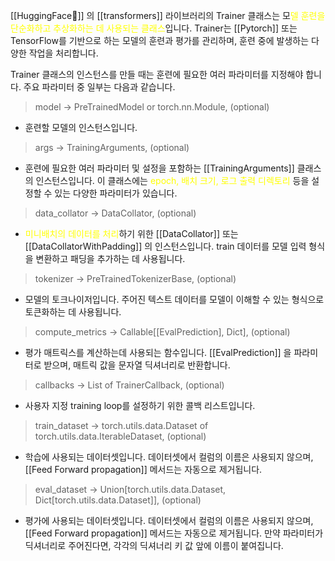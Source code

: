 [[HuggingFace🤗]] 의 [[transformers]] 라이브러리의 Trainer 클래스는 모<font color="#ffff00">델 훈련을 단순화하고 추상화하는 데 사용되는 클래스</font>입니다. Trainer는 [[Pytorch]] 또는 TensorFlow를 기반으로 하는 모델의 훈련과 평가를 관리하며, 훈련 중에 발생하는 다양한 작업을 처리합니다.

Trainer 클래스의 인스턴스를 만들 때는 훈련에 필요한 여러 파라미터를 지정해야 합니다. 주요 파라미터 중 일부는 다음과 같습니다.

> model -> PreTrainedModel or torch.nn.Module, (optional)
- 훈련할 모델의 인스턴스입니다.

> args -> TrainingArguments, (optional)
- 훈련에 필요한 여러 파라미터 및 설정을 포함하는 [[TrainingArguments]] 클래스의 인스턴스입니다. 이 클래스에는 <font color="#ffff00">epoch, 배치 크기, 로그 출력 디렉토리</font> 등을 설정할 수 있는 다양한 파라미터가 있습니다. 

> data_collator -> DataCollator, (optional)
- <font color="#ffff00">미</font><font color="#ffff00">니배치의 데이터를 처리</font>하기 위한 [[DataCollator]] 또는 [[DataCollatorWithPadding]] 의 인스턴스입니다. train 데이터를 모델 입력 형식을 변환하고 패딩을 추가하는 데 사용됩니다.

> tokenizer -> PreTrainedTokenizerBase, (optional)
- 모델의 토크나이저입니다. 주어진 텍스트 데이터를 모델이 이해할 수 있는 형식으로 토큰화하는 데 사용됩니다.

> compute_metrics -> Callable[[EvalPrediction], Dict], (optional)
- 평가 매트릭스를 계산하는데 사용되는 함수입니다. [[EvalPrediction]] 을 파라미터로 받으며, 매트릭 값을 문자열 딕셔너리로 반환합니다.

> callbacks -> List of TrainerCallback, (optional)
- 사용자 지정 training loop를 설정하기 위한 콜백 리스트입니다. 

> train_dataset -> torch.utils.data.Dataset of torch.utils.data.IterableDataset, (optional)
- 학습에 사용되는 데이터셋입니다. 데이터셋에서 컬럼의 이름은 사용되지 않으며, [[Feed Forward propagation]] 메서드는 자동으로 제거됩니다.

> eval_dataset -> Union[torch.utils.data.Dataset, Dict[torch.utils.data.Dataset]], (optional)
- 평가에 사용되는 데이터셋입니다. 데이터셋에서 컬럼의 이름은 사용되지 않으며, [[Feed Forward propagation]] 메서드는 자동으로 제거됩니다. 만약 파라미터가 딕셔너리로 주어진다면, 각각의 딕셔너리 키 값 앞에 이름이 붙여집니다.

